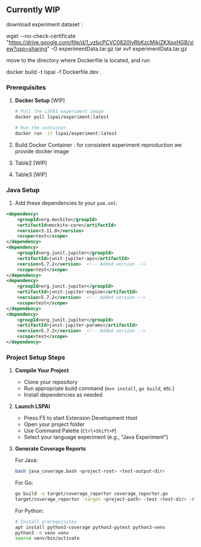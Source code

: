 ## Currently WIP


download experiment dataset : 

wget --no-check-certificate "https://drive.google.com/file/d/1_yzbcPCVC0820IyRbKzcMikiZKXpxHGB/view?usp=sharing" -O experimentData.tar.gz
tar xvf experimentData.tar.gz

move to the directory where Dockerfile is located, 
and run 

docker build -t lspai -f Dockerfile.dev .
### Prerequisites

1. **Docker Setup** [WIP]
   ```bash
   # Pull the LSPAI experiment image
   docker pull lspai/experiment:latest
   
   # Run the container
   docker run -it lspai/experiment:latest
   ```

1. Build Docker Container : for consistent experiment reproduction we provide docker image
2. Table2 [WIP]
3. Table3 [WIP]

### Java Setup
1. Add these dependencies to your `pom.xml`:
```xml
<dependency>
    <groupId>org.mockito</groupId>
    <artifactId>mockito-core</artifactId>
    <version>3.11.0</version>
    <scope>test</scope>
</dependency>
<dependency>
    <groupId>org.junit.jupiter</groupId>
    <artifactId>junit-jupiter-api</artifactId>
    <version>5.7.2</version>  <!-- Added version -->
    <scope>test</scope>
</dependency>
<dependency>
    <groupId>org.junit.jupiter</groupId>
    <artifactId>junit-jupiter-engine</artifactId>
    <version>5.7.2</version>  <!-- Added version -->
    <scope>test</scope>
</dependency>
<dependency>
    <groupId>org.junit.jupiter</groupId>
    <artifactId>junit-jupiter-params</artifactId>
    <version>5.7.2</version>  <!-- Added version -->
    <scope>test</scope>
</dependency>
```

### Project Setup Steps

1. **Compile Your Project**
   - Clone your repository
   - Run appropriate build command (`mvn install`, `go build`, etc.)
   - Install dependencies as needed

2. **Launch LSPAI**
   - Press F5 to start Extension Development Host
   - Open your project folder
   - Use Command Palette (`Ctrl+Shift+P`)
   - Select your language experiment (e.g., "Java Experiment")

3. **Generate Coverage Reports**
   
   For Java:
   ```bash
   bash java_coverage.bash <project-root> <test-output-dir>
   ```

   For Go:
   ```bash
   go build -o target/coverage_reporter coverage_reporter.go
   target/coverage_reporter -target <project-path> -test <test-dir> -report <report-dir>
   ```

   For Python:
   ```bash
   # Install prerequisites
   apt install python3-coverage python3-pytest python3-venv
   python3 -m venv venv
   source venv/bin/activate
   ```